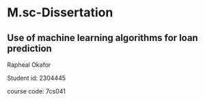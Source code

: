 # M.sc-Dissertation
## Use of machine learning algorithms for loan prediction
Rapheal Okafor

Student id: 2304445

course code: 7cs041
